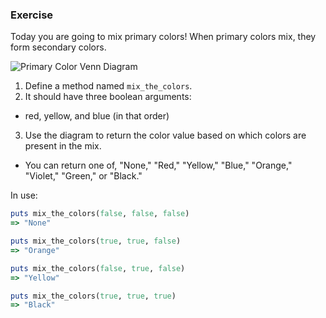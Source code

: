 ### Exercise

Today you are going to mix primary colors! When primary colors mix, they form secondary colors.

![Primary Color Venn Diagram](http://questgarden.com/178/79/5/150211104447/images/primarycolors.gif "Primary Color Venn Diagram")

1. Define a method named `mix_the_colors`.
2. It should have three boolean arguments:
  - red, yellow, and blue (in that order)
3. Use the diagram to return the color value based on which colors are present in the mix.
- You can return one of, "None," "Red," "Yellow," "Blue," "Orange," "Violet," "Green," or "Black."

In use:

```ruby
puts mix_the_colors(false, false, false)
=> "None"

puts mix_the_colors(true, true, false)
=> "Orange"

puts mix_the_colors(false, true, false)
=> "Yellow"

puts mix_the_colors(true, true, true)
=> "Black"
```
